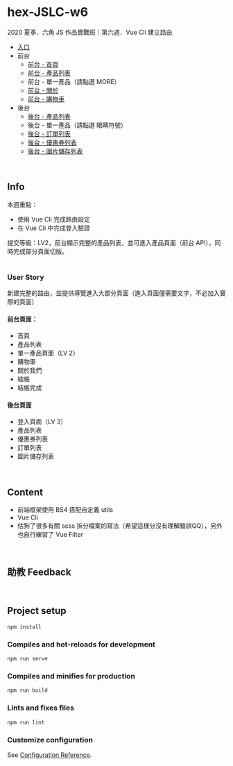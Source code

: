 # hex-JSLC-w6
2020 夏季．六角 JS 作品實戰班｜第六週．Vue Cli 建立路由  
* [入口](https://yuu-chien.github.io/hex-JSLC-w6/dist/#/)
* 前台
    * [前台 - 首頁](https://yuu-chien.github.io/hex-JSLC-w6/dist/#/Playa/index)
    * [前台 - 產品列表](https://yuu-chien.github.io/hex-JSLC-w6/dist/#/Playa/products)
    * 前台 - 單一產品（請點選 MORE）
    * [前台 - 關於](https://yuu-chien.github.io/hex-JSLC-w6/dist/#/Playa/about)
    * [前台 - 購物車](https://yuu-chien.github.io/hex-JSLC-w6/dist/#/Playa/cart)
* 後台
    * [後台 - 產品列表](https://yuu-chien.github.io/hex-JSLC-w6/dist/#/admin/products)
    * 後台 - 單一產品（請點選 眼睛符號）
    * [後台 - 訂單列表](https://yuu-chien.github.io/hex-JSLC-w6/dist/#/admin/orders)
    * [後台 - 優惠券列表](https://yuu-chien.github.io/hex-JSLC-w6/dist/#/admin/coupons)
    * [後台 - 圖片儲存列表](https://yuu-chien.github.io/hex-JSLC-w6/dist/#/admin/images)
<br>

## Info
本週重點：  
* 使用 Vue Cli 完成路由設定
* 在 Vue Cli 中完成登入驗證

提交等級：LV2，前台顯示完整的產品列表，並可進入產品頁面（前台 API），同時完成部分頁面切版。  
<br>
### User Story
新建完整的路由，並提供導覽進入大部分頁面（進入頁面僅需要文字，不必加入實際的頁面）

#### 前台頁面：
- 首頁
- 產品列表
- 單一產品頁面（LV 2）
- 購物車
- 關於我們
- 結帳
- 結帳完成

#### 後台頁面
- 登入頁面（LV 3）
- 產品列表
- 優惠券列表
- 訂單列表
- 圖片儲存列表
<br>

## Content 
* 前端框架使用 BS4 搭配自定義 utils
* Vue Cli
* 估狗了很多有關 scss 拆分檔案的寫法（希望這樣分沒有理解錯誤QQ），另外也自行練習了 Vue Filter
<br>

## 助教 Feedback

<br>

## Project setup
```
npm install
```

### Compiles and hot-reloads for development
```
npm run serve
```

### Compiles and minifies for production
```
npm run build
```

### Lints and fixes files
```
npm run lint
```

### Customize configuration
See [Configuration Reference](https://cli.vuejs.org/config/).

